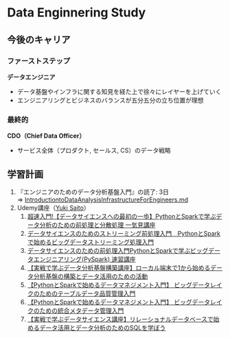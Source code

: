 # Data Enginnering Study

## 今後のキャリア
### ファーストステップ
**データエンジニア**<br>
* データ基盤やインフラに関する知見を経た上で徐々にレイヤーを上げていく
* エンジニアリングとビジネスのバランスが五分五分の立ち位置が理想

### 最終的
**CDO（Chief Data Officer）**<br>
* サービス全体（プロダクト, セールス, CS）のデータ戦略

## 学習計画
1. 『エンジニアのためのデータ分析基盤入門』の読了: 3日<br>
    ⇒ [IntroductiontoDataAnalysisInfrastructureForEngineers.md](./IntroductiontoDataAnalysisInfrastructureForEngineers.md)
2. Udemy講座（[Yuki Saito](https://www.udemy.com/user/yuki-saito-7/)）
    1. [超速入門!【データサイエンスへの最初の一歩】PythonとSparkで学ぶデータ分析のための前処理と分散処理 一気見講座](https://www.udemy.com/course/spark-python-crush-course/)
    2. [データサイエンスのためのストリーミング前処理入門　PythonとSparkで始めるビッグデータストリーミング処理入門](https://www.udemy.com/course/python-spark-streaming/)
    3. [データサイエンスのための前処理入門PythonとSparkで学ぶビッグデータエンジニアリング(PySpark) 速習講座](https://www.udemy.com/course/python-spark-pyspark/)
    4. [【実戦で学ぶデータ分析基盤構築講座】ローカル端末で1から始めるデータ分析基盤の構築とデータ活用のための活動](https://www.udemy.com/course/dataplatform_local/)
    5. [【PythonとSparkで始めるデータマネジメント入門】 ビッグデータレイクのためのテーブルデータ品質管理入門](https://www.udemy.com/course/python-spark-data-quality/)
    6. [【PythonとSparkで始めるデータマネジメント入門】 ビッグデータレイクのための統合メタデータ管理入門](https://www.udemy.com/course/datamanagement-spark-metadata/)
    7. [【実戦で学ぶデータサイエンス講座】リレーショナルデータベースで始めるデータ活用とデータ分析のためのSQLを学ぼう](https://www.udemy.com/course/business_sql/)
